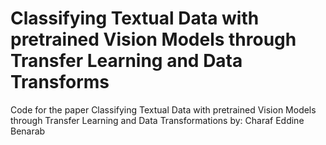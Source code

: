 # Classifying Textual Data with pretrained Vision Models through Transfer Learning and Data Transforms
Code for the paper Classifying Textual Data with pretrained Vision Models through Transfer Learning and Data Transformations by: Charaf Eddine Benarab
